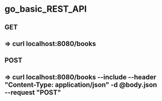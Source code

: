 # go_basic_REST_API

## GET
## => curl localhost:8080/books

## POST
## => curl localhost:8080/books --include --header "Content-Type: application/json" -d @body.json --request "POST"
